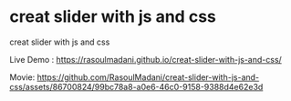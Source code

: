 # creat slider with js and css
 creat slider with js and css

Live Demo : 
https://rasoulmadani.github.io/creat-slider-with-js-and-css/


Movie:
https://github.com/RasoulMadani/creat-slider-with-js-and-css/assets/86700824/99bc78a8-a0e6-46c0-9158-9388d4e62e3d

